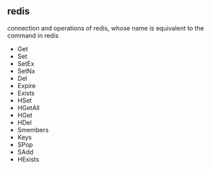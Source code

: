 ## redis
connection and operations of redis, whose name is equivalent to the command in redis
- Get
- Set
- SetEx
- SetNx
- Del
- Expire
- Exists
- HSet
- HGetAll
- HGet
- HDel
- Smembers
- Keys
- SPop
- SAdd
- HExists
